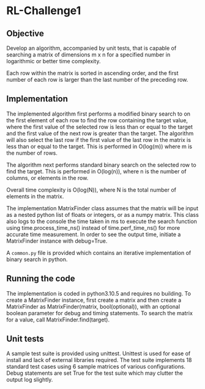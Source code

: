 # RL-Challenge1

## Objective
Develop an algorithm, accompanied by unit tests, that is capable of searching a matrix of dimensions m x n for a specified number in logarithmic or better time complexity.

Each row within the matrix is sorted in ascending order, and the first number of each row is larger than the last number of the preceding row.

## Implementation
The implemented algorithm first performs a modified binary search to on the first element of each row to find the row containing the target value, where the first value of the selected row is less than or equal to the target and the first value of the next row is greater than the target. The algorithm will also select the last row if the first value of the last row in the matrix is less than or equal to the target. This is performed in O(log(m)) where m is the number of rows.

The algorithm next performs standard binary search on the selected row to find the target. This is performed in O(log(n)), where n is the number of columns, or elements in the row.

Overall time complexity is O(log(N)), where N is the total number of elements in the matrix.

The implementation MatrixFinder class assumes that the matrix will be input as a nested python list of floats or integers, or as a numpy matrix. This class also logs to the console the time taken in ms to execute the search function using time.process_time_ns() instead of time.perf_time_ns() for more accurate time measurement. In order to see the output time, initiate a MatrixFinder instance with debug=True.

A `common.py` file is provided which contains an iterative implementation of binary search in python.

## Running the code
The implementation is coded in python3.10.5 and requires no building. To create a MatrixFinder instance, first create a matrix and then create a MatrixFinder as MatrixFinder(matrix, bool(optional)), with an optional boolean parameter for debug and timing statements. To search the matrix for a value, call MatrixFinder.find(target).

## Unit tests
A sample test suite is provided using unittest. Unittest is used for ease of install and lack of external libraries required. The test suite implements 18 standard test cases using 6 sample matrices of various configurations. Debug statements are set True for the test suite which may clutter the output log slightly. 